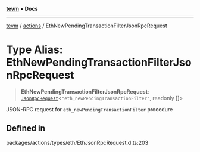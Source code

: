[**tevm**](../../README.md) • **Docs**

***

[tevm](../../modules.md) / [actions](../README.md) / EthNewPendingTransactionFilterJsonRpcRequest

# Type Alias: EthNewPendingTransactionFilterJsonRpcRequest

> **EthNewPendingTransactionFilterJsonRpcRequest**: [`JsonRpcRequest`](../../index/type-aliases/JsonRpcRequest.md)\<`"eth_newPendingTransactionFilter"`, readonly []\>

JSON-RPC request for `eth_newPendingTransactionFilter` procedure

## Defined in

packages/actions/types/eth/EthJsonRpcRequest.d.ts:203
